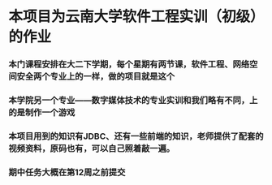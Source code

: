 # 本项目为云南大学软件工程实训（初级）的作业
### 本门课程安排在大二下学期，每个星期有两节课，软件工程、网络空间安全两个专业上的一样，做的项目就是这个
### 本学院另一个专业——数字媒体技术的专业实训和我们略有不同，上的是制作一个游戏

### 本项目用到的知识有JDBC、还有一些前端的知识，老师提供了配套的视频资料，原码也有，可以自己照着敲一遍。

### 期中任务大概在第12周之前提交